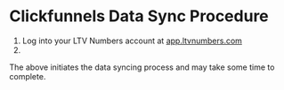 # Clickfunnels Data Sync Procedure

1. Log into your LTV Numbers account at [app.ltvnumbers.com](https://app.ltvnumbers.com)
2. 

The above initiates the data syncing process and may take some time to complete.
